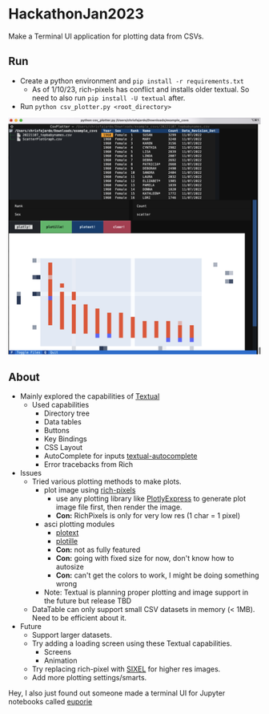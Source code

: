 # HackathonJan2023

Make a Terminal UI application for plotting data from CSVs.

## Run
- Create a python environment and `pip install -r requirements.txt`
  - As of 1/10/23, rich-pixels has conflict and installs older textual. So need to also run `pip install -U textual` after.
- Run `python csv_plotter.py <root_directory>`

![screenshot](screenshot.png)

## About

- Mainly explored the capabilities of [Textual](https://textual.textualize.io)
  - Used capabilities
    - Directory tree
    - Data tables
    - Buttons
    - Key Bindings
    - CSS Layout
    - AutoComplete for inputs [textual-autocomplete](https://github.com/darrenburns/textual-autocomplete)
    - Error tracebacks from Rich
- Issues
  - Tried various plotting methods to make plots.
    - plot image using [rich-pixels](https://github.com/darrenburns/rich-pixels)
      - use any plotting library like [PlotlyExpress](https://plotly.com/graphing-libraries/) to generate plot image file first, then render the image.
      - **Con:** RichPixels is only for very low res (1 char = 1 pixel)
    - asci plotting modules
      - [plotext](https://github.com/piccolomo/plotext)
      - [plotille](https://github.com/tammoippen/plotille)
      - **Con:** not as fully featured
      - **Con:** going with fixed size for now, don't know how to autosize
      - **Con:** can't get the colors to work, I might be doing something wrong
    - Note: Textual is planning proper plotting and image support in the future but release TBD
  - DataTable can only support small CSV datasets in memory (< 1MB). Need to be efficient about it.  
- Future 
  - Support larger datasets.
  - Try adding a loading screen using these Textual capabilities.
      - Screens
      - Animation
  - Try replacing rich-pixel with [SIXEL](https://github.com/saitoha/libsixel) for higher res images.
  - Add more plotting settings/smarts.


Hey, I also just found out someone made a terminal UI for Jupyter notebooks called [euporie](https://github.com/joouha/euporie)
